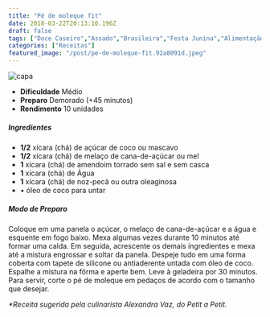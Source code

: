 ```yaml
---
title: "Pé de moleque fit"
date: 2018-03-22T20:13:10.196Z
draft: false
tags: ["Doce Caseiro","Assado","Brasileira","Festa Junina","Alimentação saudável","Doces","Festa Junina","Receitas"]
categories: ["Receitas"]
featured_image: "/post/pe-de-moleque-fit.92a8091d.jpeg"
---
```


![capa](/post/pe-de-moleque-fit.92a8091d.jpeg)

*   **Dificuldade** Médio
*   **Preparo** Demorado (+45 minutos)
*   **Rendimento** 10 unidades

##### Ingredientes

*   **1/2** xícara (chá) de açúcar de coco ou mascavo
*   **1/2** xícara (chá) de melaço de cana-de-açúcar ou mel
*   **1** xícara (chá) de amendoim torrado sem sal e sem casca
*   **1** xícara (chá) de Água
*   **1** xícara (chá) de noz-pecã ou outra oleaginosa
*   • óleo de coco para untar

##### Modo de Preparo

Coloque em uma panela o açúcar, o melaço de cana-de-açúcar e a água e esquente em fogo baixo. Mexa algumas vezes durante 10 minutos até formar uma calda. Em seguida, acrescente os demais ingredientes e mexa até a mistura engrossar e soltar da panela. Despeje tudo em uma forma coberta com tapete de silicone ou antiaderente untada com óleo de coco. Espalhe a mistura na fôrma e aperte bem. Leve à geladeira por 30 minutos. Para servir, corte o pé de moleque em pedaços de acordo com o tamanho que desejar.

_*Receita sugerida pela culinarista Alexandra Vaz, do Petit a Petit._
